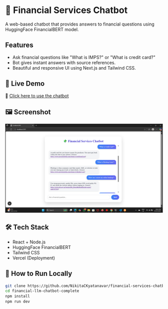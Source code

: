 # 💸 Financial Services Chatbot

A web-based chatbot that provides answers to financial questions using HuggingFace FinancialBERT model.

## Features
- Ask financial questions like "What is IMPS?" or "What is credit card?"
- Bot gives instant answers with source references.
- Beautiful and responsive UI using Next.js and Tailwind CSS.




## 🚀 Live Demo
🔗 [Click here to use the chatbot](https://financial-services-chatbot.vercel.app)



## 🖼 Screenshot
![Chatbot Screenshot](frontend/screenshots/chatbot.png)
  <!-- Replace with actual screenshot file path -->

## 🛠 Tech Stack
- React + Node.js
- HuggingFace FinancialBERT
- Tailwind CSS
- Vercel (Deployment)

## 📌 How to Run Locally
```bash
git clone https://github.com/NikitaCKyatanavar/financial-services-chatbot.git
cd financial-llm-chatbot-complete
npm install
npm run dev












